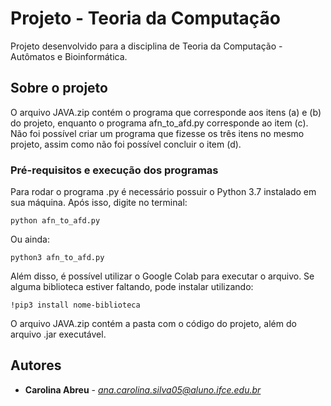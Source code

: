 # Projeto - Teoria da Computação

Projeto desenvolvido para a disciplina de Teoria da Computação - Autômatos e Bioinformática. 

## Sobre o projeto

O arquivo JAVA.zip contém o programa que corresponde aos itens (a) e (b) do projeto, enquanto o programa afn_to_afd.py corresponde ao item (c). Não foi possível criar um programa que fizesse os três itens no mesmo projeto, assim como não foi possível concluir o item (d).

### Pré-requisitos e execução dos programas

Para rodar o programa .py é necessário possuir o Python 3.7 instalado em sua máquina. Após isso, digite no terminal:

```
python afn_to_afd.py
```

Ou ainda:

```
python3 afn_to_afd.py
```

Além disso, é possível utilizar o Google Colab para executar o arquivo. Se alguma biblioteca estiver faltando, pode instalar utilizando:

```
!pip3 install nome-biblioteca
```

O arquivo JAVA.zip contém a pasta com o código do projeto, além do arquivo .jar executável.

## Autores

* **Carolina Abreu** - *ana.carolina.silva05@aluno.ifce.edu.br*



